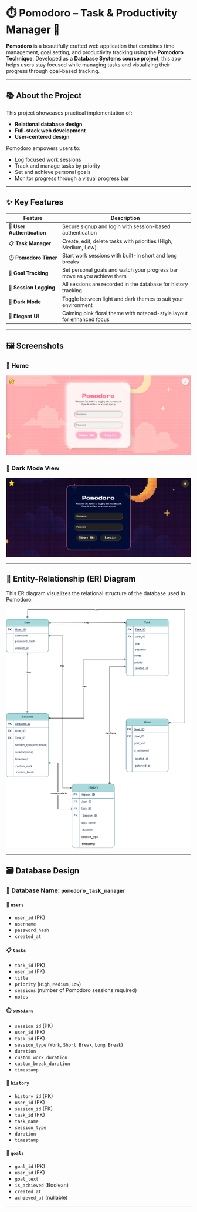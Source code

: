 # ⏱️ Pomodoro – Task & Productivity Manager 🌸

**Pomodoro** is a beautifully crafted web application that combines time management, goal setting, and productivity tracking using the **Pomodoro Technique**. Developed as a **Database Systems course project**, this app helps users stay focused while managing tasks and visualizing their progress through goal-based tracking.

---

## 📚 About the Project

This project showcases practical implementation of:
- **Relational database design**
- **Full-stack web development**
- **User-centered design**

Pomodoro empowers users to:
- Log focused work sessions
- Track and manage tasks by priority
- Set and achieve personal goals
- Monitor progress through a visual progress bar

---

## ✨ Key Features

| Feature | Description |
|--------|-------------|
| 👤 **User Authentication** | Secure signup and login with session-based authentication |
| 📋 **Task Manager** | Create, edit, delete tasks with priorities (High, Medium, Low) |
| ⏱️ **Pomodoro Timer** | Start work sessions with built-in short and long breaks |
| 🎯 **Goal Tracking** | Set personal goals and watch your progress bar move as you achieve them |
| 📜 **Session Logging** | All sessions are recorded in the database for history tracking |
| 🌙 **Dark Mode** | Toggle between light and dark themes to suit your environment |
| 🌸 **Elegant UI** | Calming pink floral theme with notepad-style layout for enhanced focus |

---

## 🖼️ Screenshots

### 🌼 Home 

![Login Page](frontend.png)

### 🌙 Dark Mode View

![Dark Mode](front.png)

---

## 🧠 Entity-Relationship (ER) Diagram

This ER diagram visualizes the relational structure of the database used in Pomodoro:

![ER Diagram](PomodoroTimer4.png)



---

## 🗃️ Database Design

### 📂 Database Name: `pomodoro_task_manager`

#### 🔐 `users`
- `user_id` (PK)
- `username`
- `password_hash`
- `created_at`

#### 📋 `tasks`
- `task_id` (PK)
- `user_id` (FK)
- `title`
- `priority` (`High`, `Medium`, `Low`)
- `sessions` (number of Pomodoro sessions required)
- `notes`

#### ⏱️ `sessions`
- `session_id` (PK)
- `user_id` (FK)
- `task_id` (FK)
- `session_type` (`Work`, `Short Break`, `Long Break`)
- `duration`
- `custom_work_duration`
- `custom_break_duration`
- `timestamp`

#### 📜 `history`
- `history_id` (PK)
- `user_id` (FK)
- `session_id` (FK)
- `task_id` (FK)
- `task_name`
- `session_type`
- `duration`
- `timestamp`

#### 🎯 `goals`
- `goal_id` (PK)
- `user_id` (FK)
- `goal_text`
- `is_achieved` (Boolean)
- `created_at`
- `achieved_at` (nullable)

---

